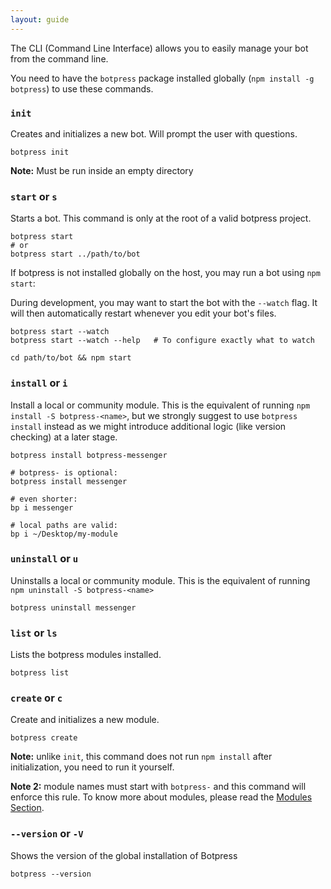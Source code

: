 ```yaml
---
layout: guide
---
```


The CLI (Command Line Interface) allows you to easily manage your bot from the command line.

You need to have the `botpress` package installed globally (`npm install -g botpress`) to use these commands.

### `init`

Creates and initializes a new bot. Will prompt the user with questions.

```
botpress init
```

**Note:** Must be run inside an empty directory

### `start` or `s` <a class="toc" id="toc-start-or-s" href="#toc-start-or-s"></a>


Starts a bot. This command is only at the root of a valid botpress project.

```
botpress start
# or
botpress start ../path/to/bot
```

If botpress is not installed globally on the host, you may run a bot using `npm start`:

During development, you may want to start the bot with the `--watch` flag. It will then automatically restart whenever you edit your bot's files.

```
botpress start --watch
botpress start --watch --help   # To configure exactly what to watch
```

```
cd path/to/bot && npm start
```

### `install` or `i` <a class="toc" id="toc-install-or-i" href="#toc-install-or-i"></a>

Install a local or community module. This is the equivalent of running `npm install -S botpress-<name>`, but we strongly suggest to use `botpress install` instead as we might introduce additional logic (like version checking) at a later stage.

```
botpress install botpress-messenger

# botpress- is optional:
botpress install messenger

# even shorter:
bp i messenger

# local paths are valid:
bp i ~/Desktop/my-module
```

### `uninstall` or `u` <a class="toc" id="toc-uninstall-or-u" href="#toc-uninstall-or-u"></a>

Uninstalls a local or community module. This is the equivalent of running `npm uninstall -S botpress-<name>`

```
botpress uninstall messenger
```

### `list` or `ls` <a class="toc" id="toc-list-or-ls-list" href="#toc-list-or-ls-list"></a>

Lists the botpress modules installed.

```
botpress list
```

### `create` or `c` <a class="toc" id="toc-create-or-c" href="#toc-create-or-c"></a>

Create and initializes a new module.

```
botpress create
```

**Note:** unlike `init`, this command does not run `npm install` after initialization, you need to run it yourself.

**Note 2:** module names must start with `botpress-` and this command will enforce this rule. To know more about modules, please read the [Modules Section](../modules/).

### `--version` or `-V` <a class="toc" id="toc-version-or-v" href="#toc-version-or-v"></a>

Shows the version of the global installation of Botpress

```
botpress --version
```
